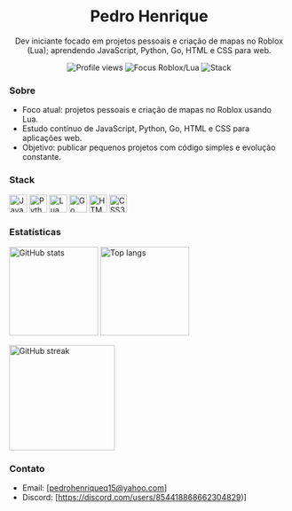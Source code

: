 <h1 align="center">Pedro Henrique</h1>
<p align="center">
  Dev iniciante focado em projetos pessoais e criação de mapas no Roblox (Lua); aprendendo JavaScript, Python, Go, HTML e CSS para web.
</p>

<p align="center">
  <img src="https://komarev.com/ghpvc/?username=tokyospirit&color=6f42c1&style=for-the-badge" alt="Profile views" />
  <img src="https://img.shields.io/badge/Focus-Roblox%2FLua-00AAFF?logo=roblox&logoColor=white&style=for-the-badge" alt="Focus Roblox/Lua" />
  <img src="https://img.shields.io/badge/Code-JS%20|%20Python%20|%20Lua%20|%20Go-2ea043?style=for-the-badge" alt="Stack" />
</p>

### Sobre
- Foco atual: projetos pessoais e criação de mapas no Roblox usando Lua.  
- Estudo contínuo de JavaScript, Python, Go, HTML e CSS para aplicações web.  
- Objetivo: publicar pequenos projetos com código simples e evolução constante.

### Stack
<p>
  <img title="JavaScript" height="32" src="https://cdn.jsdelivr.net/gh/devicons/devicon@latest/icons/javascript/javascript-original.svg" />
  <img title="Python" height="32" src="https://cdn.jsdelivr.net/gh/devicons/devicon@latest/icons/python/python-original.svg" />
  <img title="Lua" height="32" src="https://cdn.jsdelivr.net/gh/devicons/devicon@latest/icons/lua/lua-original.svg" />
  <img title="Go" height="32" src="https://cdn.jsdelivr.net/gh/devicons/devicon@latest/icons/go/go-original.svg" />
  <img title="HTML5" height="32" src="https://cdn.jsdelivr.net/gh/devicons/devicon@latest/icons/html5/html5-original.svg" />
  <img title="CSS3" height="32" src="https://cdn.jsdelivr.net/gh/devicons/devicon@latest/icons/css3/css3-original.svg" />
</p>

### Estatísticas
<p>
  <img height="160" src="https://github-readme-stats.vercel.app/api?username=tokyospirit&show_icons=true&theme=midnight-purple&rank_icon=percentile" alt="GitHub stats" />
  <img height="160" src="https://github-readme-stats.vercel.app/api/top-langs/?username=tokyospirit&layout=compact&langs_count=8&theme=midnight-purple" alt="Top langs" />
</p>

<p>
  <img height="190" src="https://streak-stats.demolab.com?user=tokyospirit&theme=github-dark&hide_border=true" alt="GitHub streak" />
</p>

### Contato
- Email: [pedrohenriqueq15@yahoo.com]  
- Discord: [https://discord.com/users/854418868662304829)]
